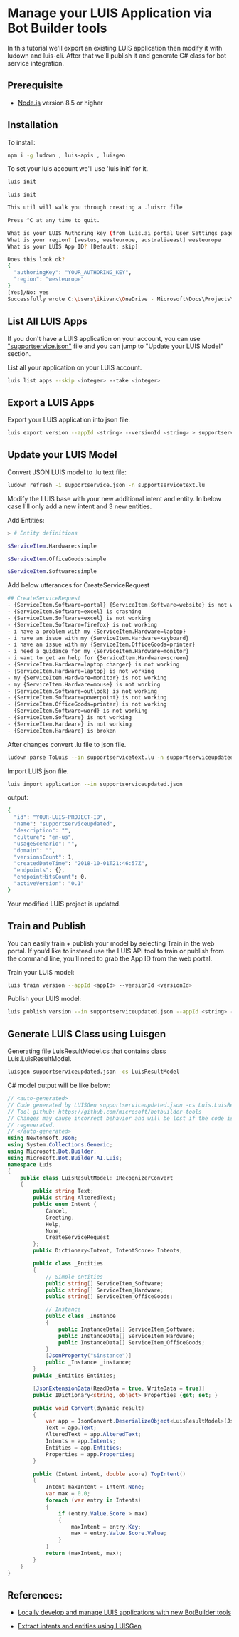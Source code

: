 # Manage your LUIS Application via Bot Builder tools

In this tutorial we'll export an existing LUIS application then modify it with ludown and luis-cli. After that we'll publish it and generate C# class for bot service integration.

## Prerequisite

- [Node.js](https://nodejs.org/) version 8.5 or higher

## Installation

To install:
```bash
npm i -g ludown , luis-apis , luisgen
```


To set your luis account we'll use 'luis init' for it.
```bash
luis init
```

```bash
luis init

This util will walk you through creating a .luisrc file

Press ^C at any time to quit.

What is your LUIS Authoring key (from luis.ai portal User Settings page)? YOUR_AUTHORING_KEY
What is your region? [westus, westeurope, australiaeast] westeurope
What is your LUIS App ID? [Default: skip]

Does this look ok?
{
  "authoringKey": "YOUR_AUTHORING_KEY",
  "region": "westeurope"
}
[Yes]/No: yes
Successfully wrote C:\Users\ikivanc\OneDrive - Microsoft\Docs\Projects\Bots\LUIS/.luisrc
```


## List All LUIS Apps
If you don't have a LUIS application on your account, you can use ["supportservice.json"](./supportservice.json) file and you can jump to "Update your LUIS Model" section.

List all your application on your LUIS account. 
```bash
luis list apps --skip <integer> --take <integer>
```

## Export a LUIS Apps
Export your LUIS application into json file.
```bash
luis export version --appId <string> --versionId <string> > supportservice.json
```

## Update your LUIS Model

Convert JSON LUIS model to .lu text file:
```bash
ludown refresh -i supportservice.json -n supportservicetext.lu
```

Modify the LUIS base with your new additional intent and entity.
In below case I'll only add a new intent and 3 new entities.

Add Entities:
```bash
> # Entity definitions

$ServiceItem.Hardware:simple

$ServiceItem.OfficeGoods:simple

$ServiceItem.Software:simple
```

Add below utterances for CreateServiceRequest
```bash
## CreateServiceRequest
- {ServiceItem.Software=portal} {ServiceItem.Software=website} is not working
- {ServiceItem.Software=excel} is crashing
- {ServiceItem.Software=excel} is not working
- {ServiceItem.Software=firefox} is not working
- i have a problem with my {ServiceItem.Hardware=laptop}
- i have an issue with my {ServiceItem.Hardware=keyboard}
- i have an issue with my {ServiceItem.OfficeGoods=printer}
- i need a guidance for my {ServiceItem.Hardware=monitor}
- i want to get an help for {ServiceItem.Hardware=screen}
- {ServiceItem.Hardware=laptop charger} is not working
- {ServiceItem.Hardware=laptop} is not working
- my {ServiceItem.Hardware=monitor} is not working
- my {ServiceItem.Hardware=mouse} is not working
- {ServiceItem.Software=outlook} is not working
- {ServiceItem.Software=powerpoint} is not working
- {ServiceItem.OfficeGoods=printer} is not working
- {ServiceItem.Software=word} is not working
- {ServiceItem.Software} is not working
- {ServiceItem.Hardware} is not working
- {ServiceItem.Hardware} is broken
```

After changes convert .lu file to json file.

```bash
ludown parse ToLuis --in supportservicetext.lu -n supportserviceupdated -i 0.1
```

Import LUIS json file.
```bash
luis import application --in supportserviceupdated.json
```
output: 
```bash
{
  "id": "YOUR-LUIS-PROJECT-ID",
  "name": "supportserviceupdated",
  "description": "",
  "culture": "en-us",
  "usageScenario": "",
  "domain": "",
  "versionsCount": 1,
  "createdDateTime": "2018-10-01T21:46:57Z",
  "endpoints": {},
  "endpointHitsCount": 0,
  "activeVersion": "0.1"
}
```

Your modified LUIS project is updated.

## Train and Publish
You can easily train + publish your model by selecting Train  in the web portal. If you’d like to instead use the LUIS API tool to train or publish from the command line, you’ll need to grab the App ID from the web portal.

Train your LUIS model:
```bash
luis train version --appId <appId> --versionId <versionId>
```

Publish your LUIS model:
```bash
luis publish version --in supportserviceupdated.json --appId <string> --versionId 0.1 --region westeurope --isStaging false
```


## Generate LUIS Class using Luisgen
Generating file LuisResultModel.cs that contains class Luis.LuisResultModel.

```bash
luisgen supportserviceupdated.json -cs LuisResultModel
```

C# model output will be like below:
```csharp
// <auto-generated>
// Code generated by LUISGen supportserviceupdated.json -cs Luis.LuisResultModel -o 
// Tool github: https://github.com/microsoft/botbuilder-tools
// Changes may cause incorrect behavior and will be lost if the code is
// regenerated.
// </auto-generated>
using Newtonsoft.Json;
using System.Collections.Generic;
using Microsoft.Bot.Builder;
using Microsoft.Bot.Builder.AI.Luis;
namespace Luis
{
    public class LuisResultModel: IRecognizerConvert
    {
        public string Text;
        public string AlteredText;
        public enum Intent {
            Cancel, 
            Greeting, 
            Help, 
            None, 
            CreateServiceRequest
        };
        public Dictionary<Intent, IntentScore> Intents;

        public class _Entities
        {
            // Simple entities
            public string[] ServiceItem_Software;
            public string[] ServiceItem_Hardware;
            public string[] ServiceItem_OfficeGoods;

            // Instance
            public class _Instance
            {
                public InstanceData[] ServiceItem_Software;
                public InstanceData[] ServiceItem_Hardware;
                public InstanceData[] ServiceItem_OfficeGoods;
            }
            [JsonProperty("$instance")]
            public _Instance _instance;
        }
        public _Entities Entities;

        [JsonExtensionData(ReadData = true, WriteData = true)]
        public IDictionary<string, object> Properties {get; set; }

        public void Convert(dynamic result)
        {
            var app = JsonConvert.DeserializeObject<LuisResultModel>(JsonConvert.SerializeObject(result));
            Text = app.Text;
            AlteredText = app.AlteredText;
            Intents = app.Intents;
            Entities = app.Entities;
            Properties = app.Properties;
        }

        public (Intent intent, double score) TopIntent()
        {
            Intent maxIntent = Intent.None;
            var max = 0.0;
            foreach (var entry in Intents)
            {
                if (entry.Value.Score > max)
                {
                    maxIntent = entry.Key;
                    max = entry.Value.Score.Value;
                }
            }
            return (maxIntent, max);
        }
    }
}
```


## References:
- [Locally develop and manage LUIS applications with new BotBuilder tools](https://blog.botframework.com/2018/06/26/locally-develop-and-manage-luis-applications-with-new-botbuilder-tools)

- [Extract intents and entities using LUISGen](https://docs.microsoft.com/en-us/azure/bot-service/bot-builder-howto-v4-luisgen?view=azure-bot-service-4.0&tabs=cs)
